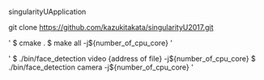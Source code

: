 singularityUApplication

git clone https://github.com/kazukitakata/singularityU2017.git

'
$ cmake .
$ make all -j${number_of_cpu_core}
'

'
$ ./bin/face_detection video {address of file} -j${number_of_cpu_core}
$ ./bin/face_detection camera -j${number_of_cpu_core}
'
